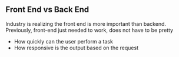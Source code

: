 ## Front End vs Back End

Industry is realizing the front end is more important than backend.
Previously, front-end just needed to work, does not have to be pretty
    <ul>
        <li>How quickly can the user perform a task</li>
        <li>How responsive is the output based on the request</li>
    </ul>